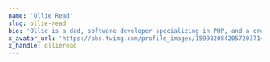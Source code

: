 ```yaml
---
name: 'Ollie Read'
slug: ollie-read
bio: 'Ollie is a dad, software developer specializing in PHP, and a creator of educational content.'
x_avatar_url: 'https://pbs.twimg.com/profile_images/1599820842057203714/d2qpTMc__200x200.jpg'
x_handle: ollieread
---
```

